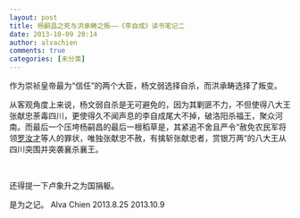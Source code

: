 ```yaml
---
layout: post
title: 杨嗣昌之死与洪承畴之叛——《李自成》读书笔记二
date: 2013-10-09 20:14
author: alvachien
comments: true
categories: [未分类]
---
```

作为崇祯皇帝最为“信任”的两个大臣，杨文弱选择自杀，而洪承畴选择了叛变。

从客观角度上来说，杨文弱自杀是无可避免的，因为其剿匪不力，不但使得八大王张献忠荼毒四川，更使得久不闻声息的李自成尾大不掉，破洛阳杀福王，聚众河南。而最后一个压垮杨嗣昌的最后一根稻草是，其紧追不舍且严令“赦免农民军将领<a href="http://baike.baidu.com/view/778300.htm" target="_blank">罗汝才</a>等人的罪状，唯独张献忠不赦，有擒斩张献忠者，赏银万两“的八大王从四川突围并突袭襄杀襄王。

&nbsp;

还得提一下卢象升之为国捐躯。

是为之记。
Alva Chien
2013.8.25
2013.10.9
